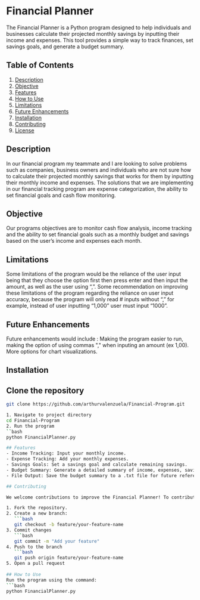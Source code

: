 # Financial Planner

The Financial Planner is a Python program designed to help individuals and businesses calculate their projected monthly savings by inputting their income and expenses. This tool provides a simple way to track finances, set savings goals, and generate a budget summary.

## Table of Contents
1. [Description](#description)
2. [Objective](#objective)
3. [Features](#features)
4. [How to Use](#how-to-use)
5. [Limitations](#limitations)
6. [Future Enhancements](#future-enhancements)
7. [Installation](#installation)
8. [Contributing](#contributing)
9. [License](#license)

## Description
In our financial program my teammate and I are looking to solve problems such as companies, business owners and individuals who are not sure how to calculate their projected monthly savings that works for them by inputting their monthly income and expenses. The solutions that we are implementing in our financial tracking program are expense categorization, the ability to set financial goals and cash flow monitoring. 

## Objective
Our programs objectives are to monitor cash flow analysis, income tracking and the ability to set financial goals such as a monthly budget and savings based on the user’s income and expenses each month.

## Limitations
Some limitations of the program would be the reliance of the user input being that they choose the option first then press enter and then input the amount, as well as the user using “,”. Some recommendation on improving these limitations of the program regarding the reliance on user input accuracy, because the program will only read # inputs without “,” for example, instead of user inputting “1,000” user must input “1000”. 

## Future Enhancements
Future enhancements would include : Making the program easier to run, making the option of using commas "," when inputing an amount (ex 1,00). More options for chart visualizations.  

## Installation

## Clone the repository
```bash
git clone https://github.com/arthurvalenzuela/Financial-Program.git

1. Navigate to project directory
cd Financial-Program
2. Run the program
``bash
python FinancialPlanner.py

## Features
- Income Tracking: Input your monthly income.
- Expense Tracking: Add your monthly expenses.
- Savings Goals: Set a savings goal and calculate remaining savings.
- Budget Summary: Generate a detailed summary of income, expenses, savings goals, and remaining savings.
- File Output: Save the budget summary to a .txt file for future reference.

## Contributing

We welcome contributions to improve the Financial Planner! To contribute, follow these steps:

1. Fork the repository.
2. Create a new branch:
   ```bash
   git checkout -b feature/your-feature-name
3. Commit changes
   ```bash
   git commit -m "Add your feature"
4. Push to the branch
   ```bash
   git push origin feature/your-feature-name
5. Open a pull request
   
## How to Use
Run the program using the command:
```bash
python FinancialPlanner.py

